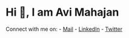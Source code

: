 <p display="flex" flex-direction="coloumn">
    <img align="left" src="https://cdn.dribbble.com/users/1277312/screenshots/14733298/media/39b1045e593737587dd60e42c8422d1f.gif" width="2em"/>
    <h1>Hi 👋, I am <b>Avi Mahajan</b></h1>
</p>
</hr>
Connect with me on:
- <a href="mailto:kishnayc@gmail.com">Mail</a>
- <a href="https://www.linkedin.com/in/avi-mahajan-62a10a247/">LinkedIn</a>
- <a href="https://twitter.com/Kishna2401">Twitter</a>